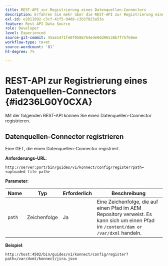 ```yaml
---
title: REST-API zur Registrierung eines Datenquellen-Connectors
description: Erfahren Sie mehr über die REST-API zur Registrierung eines Datenquellen-Connectors.
exl-id: e2811892-c3cf-41f5-94d8-c2b37823a53a
feature: Rest API Data Source
role: Developer
level: Experienced
source-git-commit: 45ae1471fe0f0586764ede9dd96530b7f75f69ee
workflow-type: tm+mt
source-wordcount: '81'
ht-degree: 7%

---
```


# REST-API zur Registrierung eines Datenquellen-Connectors {#id236LG0Y0CXA}

Mit der folgenden REST-API können Sie einen Datenquellen-Connector registrieren.

## Datenquellen-Connector registrieren

Eine GET, die einen Datenquellen-Connector registriert.

**Anforderungs-URL**:

`http://server:port/bin/guides/v1/konnect/config/register?path=<uploaded file path>`

**Parameter**:

| Name | Typ | Erforderlich | Beschreibung |
|----|----|--------|-----------|
| `path` | Zeichenfolge | Ja | Eine Zeichenfolge, die auf einen Pfad im AEM Repository verweist. Es kann sich um einen Pfad im `/content/dam or /var/dxml` handeln. |

**Beispiel**:

`http://host:4502/bin/guides/v1/konnect/config/register?path=/var/dxml/konnect/jira.json`
